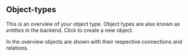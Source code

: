 ## Object-types

This is an overview of your object type. Object types are also known as _entities_ in the backend. Click to create a new object.

In the overview objects are shown with their respective connections and relations.
